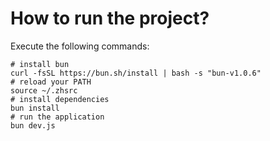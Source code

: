 # How to run the project?

Execute the following commands:

```
# install bun
curl -fsSL https://bun.sh/install | bash -s "bun-v1.0.6"
# reload your PATH
source ~/.zhsrc
# install dependencies
bun install
# run the application
bun dev.js
```
